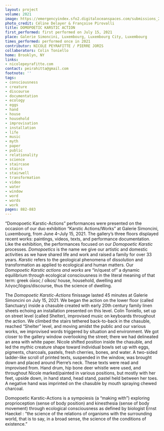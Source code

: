 ```yaml
---
layout: project
volume: 2021
image: https://emergencyindex.sfo2.digitaloceanspaces.com/submissions_2021/images_named/1663611224598__DOMOPOETIC_KARSTIC_ACTION--Nicole_Peyrafitte___Pierre_Joris.jpg
photo_credit: Céline Delayer & Françoise Pirovalli
title: DOMOPOETIC KARSTIC ACTION
first_performed: first performed on July 15, 2021
place: Galerie Simoncini, Luxembourg, Luxembourg City, Luxembourg
times_performed: performed once in 2021
contributor: NICOLE PEYRAFITTE / PIERRE JORIS
collaborators: Colin Toniello
home: Brooklyn, NY
links:
- nicolepeyrafitte.com
contact: peirahitta@gmail.com
footnote: ''
tags:
- consciousness
- creature
- discourse
- documentation
- ecology
- eggs
- hand
- house
- household
- improvisation
- installation
- life
- music
- myth
- paper
- public
- relationality
- science
- staircase
- stairs
- stairwell
- transformation
- video
- water
- window
- word
- words
- work
pages: 882-883
---
```


“Domopoetic Karstic-Actions” performances were presented on the occasion of our duo exhibition “Karstic Actions/Works” at Galerie Simoncini, Luxembourg, from June 4–July 15, 2021. The gallery’s three floors displayed recent works: paintings, videos, texts, and performance documentation. Like the exhibition, the performances focused on our *Domopoetic Karstic* processes. *Domopoetics* is the name we give our artistic and domestic activities as we have shared life and work and raised a family for over 33 years. *Karstic* refers to the geological phenomena of dissolution and transformation as applied to ecological and human matters. Our *Domopoetic Karstic actions and works* are “in/quest of” a dynamic equilibrium through ecological consciousness in the literal meaning of that term: greek οἶκος / oîkos/ house, household, dwelling and λόγος/lógos/discourse, thus the science of dwelling.

 

The *Domopoetic Karstic-Actions* finissage lasted 45 minutes at Galerie Simoncini on July 15, 2021. We began the action on the lower floor (called Sanctuary) inside a chasuble created with early 20th century family linen sheets echoing an installation presented on this level. Colin Toniello, set up on street level (called Shelter), improvised music on keyboards throughout the action. We climbed the stairs tethered back-to-back in the chasuble, reached “Shelter” level, and moving amidst the public and our various works, we improvised words triggered by situation and environment. We got closer to the gallery window overlooking the street; there we had delineated an area with white paper. Nicole shifted position inside the chasuble, and led the mythic creature shape toward individual bowls set up with eggs, pigments, charcoals, pastels, fresh cherries, bones, and water. A two-sided ladder-like scroll of printed texts, suspended in the window, was brought down and placed around Pierre’s neck. These texts were read and improvised from. Hand drum, hip bone deer whistle were used, and throughout Nicole marked/painted in various positions, but mostly with her feet, upside down, in hand stand, head stand, pastel held between her toes. A negative hand was imprinted on the chasuble by mouth spraying chewed charcoal.

 

<span class="ITALIC">Domopoetic Karstic-Actions</span> is a <span class="ITALIC">sympoiesis</span> (a “making with”) exploring proprioception (sense of body position) and kinesthesia (sense of body movement) through ecological consciousness as defined by biologist Ernst Haeckel : “the science of the relations of organisms with the surrounding world, that is to say, in a broad sense, the science of the conditions of existence.”
